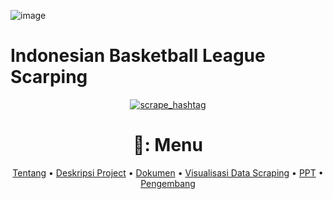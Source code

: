 
![image](https://github.com/kevinsoewari/IBL-Scraping/assets/165129110/76b8c505-ffb7-4bc9-b551-2d295f28cc20)

# Indonesian Basketball League Scarping
<div align="center">
    
[![scrape_hashtag](https://github.com/kevinsoewari/IBL-Scraping/blob/main/.github/workflows/main.yml/badge.svg)](https://github.com/kevinsoewari/IBL-Scraping/blob/main/.github/workflows/main.yml)

<p align="center">
    
# 🏀: Menu

</p>

[Tentang](#airplane-tentang)
•
[Deskripsi Project](#writing_hand-deskripsi-project)
•
[Dokumen](#books-dokumen)
•
[Visualisasi Data Scraping](#visualisasi-data-scraping)
•
[PPT](#computer-PPT)
•
[Pengembang](#man-Developer)

</div>
